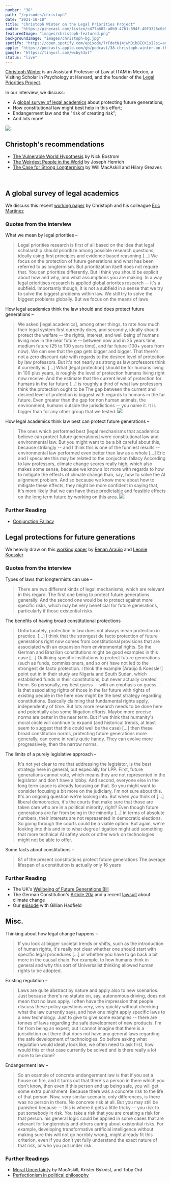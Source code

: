```yaml
---
number: "38"
path: "/episodes/christoph"
date: "2021-10-18"
title: "Christoph Winter on the Legal Priorities Project"
audio: "https://pinecast.com/listen/c477a682-a0b9-4761-894f-40f3325c0e56.mp3"
featuredImage: "images/christoph-featured.png"
backgroundImage: "images/christoph-bg.jpg"
spotify: "https://open.spotify.com/episode/7rFdetNj4jwhDibBECK1sI?si=ayORrQmpS2-7niIt9t4gMQ"
apple: "https://podcasts.apple.com/gb/podcast/38-christoph-winter-on-the-legal-priorities-project/id1496501781?i=1000538965362"
google: "https://tinyurl.com/wcby53xt"
status: "live"
---
```


[Christoph Winter](https://www.christophwinter.net/) is an Assistant Professor of Law at ITAM in Mexico, a Visiting Scholar in Psychology at Harvard, and the founder of the [Legal Priorities Project](http://legalpriorities.org/).

 In our interview, we discuss:
 -   A [global survey of legal academics](https://www.legalpriorities.org/research/protecting-future-generations.html) about protecting future generations;
-   How constitutional law might best help in this effort;
-   Endangerment law and the "risk of creating risk";
-   And lots more!

<div class="episode-image_variable max-600">

![](christoph.jpg)

</div>

## Christoph's recommendations

- [The Vulnerable World Hypothesis](https://www.nickbostrom.com/papers/vulnerable.pdf) by Nick Bostrom
- [The Weirdest People in the World](https://www.goodreads.com/en/book/show/51710349) by Joseph Henrich
- [The Case for Strong Longtermism](https://globalprioritiesinstitute.org/hilary-greaves-william-macaskill-the-case-for-strong-longtermism-2/) by Will MacAskill and Hilary Greaves

<div className="bookshelf" > <Book url="https://www.nickbostrom.com/papers/vulnerable.pdf" image="book-christoph-1" spineColor="#06070c"/> <Book url="https://www.goodreads.com/en/book/show/51710349" image="book-christoph-2" spineColor="#cb542a"/> <Book url="https://globalprioritiesinstitute.org/hilary-greaves-william-macaskill-the-case-for-strong-longtermism-2/" image="book-christoph-3" spineColor="#232b40"/> </div><br/>

## A global survey of legal academics
We discuss this recent [working paper](https://www.legalpriorities.org/research/protecting-future-generations.html) by Christoph and his colleague [Eric Martinez](https://www.linkedin.com/in/eric-grimani)

### Quotes from the interview

What we mean by legal priorities –
> Legal priorities research is first of all based on the idea that legal scholarship should prioritize among possible research questions, ideally using first principles and evidence based reasoning [...] We focus on the protection of future generations and what has been referred to as longtermism. But prioritization itself does not require that. You can prioritize differently. But I think you should be explicit about how and why, and what assumptions you are making.
> In a way legal prioritises research is applied global priorites research -- it's a subfield. Importantly though, it is not a subfield in a sense that we try to solve the biggest problems within law. We still try to solve the biggest problems globally. But we focus on the means of laws

How legal academics think the law should and does protect future generations –
> We asked [legal academics], among other things, to rate how much their legal system first currently does, and secondly, ideally should protect the welfare -- the rights, interest, and well being of humans living now in the near future -- between now and in 25 years time, medium future (25 to 100 years time), and far future (100+ years from now).
> We can see that the gap gets bigger and bigger. That there's not a zero discount rate with regards to the desired level of protection by law professors. But it's not nearly as strong as law professors think it currently is. [...] What [legal protection] should be for humans living in 100 plus years, is roughly the level of protection humans living right now receive. And the estimate that the current level of protection for humans in the far future [...] is roughly a third of what law professors think the protection ought to be
> The gap between the current and desired level of protection is biggest with regards to humans in the far future. Even greater than the gap for non human animals, the environment, humans outside the jurisdictions -- you name it. It is bigger than for any other group that we tested.
![](legal-gap.png)

How legal academics think law best can protect future generations –
> The ones which performed best [legal mechanisms that academics believe can protect future generations] were constitutional law and environmental law. But you might want to be a bit careful about this, because strikingly -- and I think this is one of the funniest results -- environmental law performed even better than law as a whole [...] Eric and I speculate this may be related to the conjuction fallacy
> According to law professors, climate change scores really high, which also makes some sense, because we know a lot more with regards to how to mitigate the effects of climate change than, say, how to solve the AI alignment problem. And so because we know more about how to mitigate these effects, they might be more confident in saying that, it's more likely that we can have these predictable and feasible effects on the long term future by working on this area.
![](legal-protections.png)

### Further Reading
- [Conjunction Fallacy](https://en.wikipedia.org/wiki/Conjunction_fallacy)

## Legal protections for future generations
We heavily draw on this [working paper](https://papers.ssrn.com/sol3/papers.cfm?abstract_id=3933683) by [Renan Araújo](https://twitter.com/araujorenan2) and [Leonie Koessler](https://papers.ssrn.com/sol3/cf_dev/AbsByAuth.cfm?per_id=4849501)

### Quotes from the interview
Types of laws that longtermists can use –
> There are two different kinds of legal mechanisms, which are relevant in this regard. The first one being to protect future generations generally. And the second one would be to protect against more specific risks, which may be very beneficial for future generations, particularly if those existential risks. 

The benefits of having broad constitutional protections
> Unfortunately, protection in law does not always mean protection in practice. [...] I think that the strongest de facto protection of future generations right now comes from constitutional provisions that are associated with an expansion from environmental rights. So the German and Brazilian constitutions might be good examples in this case [...] Outlining specific institutions to protect future generations (such as funds, commissioners, and so on) have not led to the strongest de facto protection. I think the example [Araújo & Koessler] point out in in their study are Nigeria and South Sudan, which established funds in their constitutions, but never actually created them. So personally, my best guess -- with an emphasis on guess -- is that associating rights of those in the far future with rights of existing people in the here now might be the best strategy regarding constitutions. Basically claiming that fundamental rights apply, independently of time. But lots more research needs to be done here and potentially also some litigation efforts.
>  Maybe more precise norms are better in the near term. But if we think that humanity's moral circle will continue to expand (and historical trends, at least seem to suggest that this could well be the case) [...] then these broad constitution norms, protecting future generations more generally, can come in really quite handy. They can evolve more progressively, then the narrow norms.

The limits of a purely legislative approach –
> It's not yet clear to me that addressing the legislator, is the best strategy here in general, but especially for LPP. First, future generations cannot vote, which means they are not represented in the legislator and don't have a lobby. And second, everyone else in the long term space is already focusing on that. So you might want to consider focusing a bit more on the judiciary. I'm not sure about this. It's an ongoing question we're looking into. But when you think of [...] liberal democracies, it's the courts that make sure that those are taken care who are in a political minority, right? Even though future generations are far from being in the minority [...] in terms of absolute numbers, their interests are not represented in democratic elections. So going through the courts could be a viable option. But again, we're looking into this and in to what degree litigation might add something that more technical AI safety work or other work on technologies might not be able to offer.

Some facts about constitutions –
> 81 of the present constitutions protect future generations
> The average lifespan of a constitution is actually only 16 years

### Further Reading
- The UK's [Wellbeing of Future Generations Bill](https://lordslibrary.parliament.uk/wellbeing-of-future-generations-bill-hl/)
- The German Constitution's [Article 20a](https://www.gesetze-im-internet.de/englisch_gg/englisch_gg.html) and a recent [lawsuit](https://www.politico.eu/article/germany-climate-change-law-court-rules-partly-unconstitutional/) about climate change
- Our [episode](https://hearthisidea.com/episodes/gillian) with Gillian Hadfield

## Misc.
Thinking about how legal change happens –
> If you look at bigger societal trends or shifts, such as the introduction of human rights, it's really not clear whether one should start with specific legal procedures [...] or whether you have to go back a bit more in the causal chain. For example, to how humans think in general and why this sort of Universalist thinking allowed human rights to be adopted.

Existing regulation –
> Laws are quite abstract by nature and apply also to new scenarios. Just because there's no statute on, say, autonomous driving, does not mean that no laws apply. I often have the impression that people discuss these policy questions very, very quickly without checking what the law currently says, and how one might apply specific laws to a new technology. 
> Just to give to give some examples -- there are tonnes of laws regarding the safe development of new products. I'm far from being an expert, but I cannot imagine that there is a jurisdiction out there that does not have any general laws regarding the safe development of technologies. So before asking what regulation would ideally look like, we often need to ask first, how would this or that case currently be solved and is there really a lot more to be done?

Endangerment law –
> So an example of concrete endangerment law is that if you set a house on fire, and it turns out that there's a person in there which you don't know, then even if this person end up being safe, you will get some extra punishment. Because there was a concrete risk to the life of that person. Now, very similar scenario, only differences, is there was no person in there. No concrete risk at all. But you may still be punished because -- this is where it gets a little tricky -- you risk to put somebody in risk. You take a risk that you are creating a risk for that person.
> his general logic could be applied in some cases that are relevant for longtermists and others caring about existential risks. For example, developing transformative artificial intelligence without making sure this will not go horribly wrong, might already fit this criterion, even if you don't yet fully understand the exact nature of that risk, or who you put under risk.

### Further Readings
- [Moral Uncertainty](https://www.moraluncertainty.com/) by MacAskill, Krister Bykvist, and Toby Ord
- [Perfectionism in political philosophy](https://plato.stanford.edu/entries/perfectionism-moral/#PriStaNeu)

